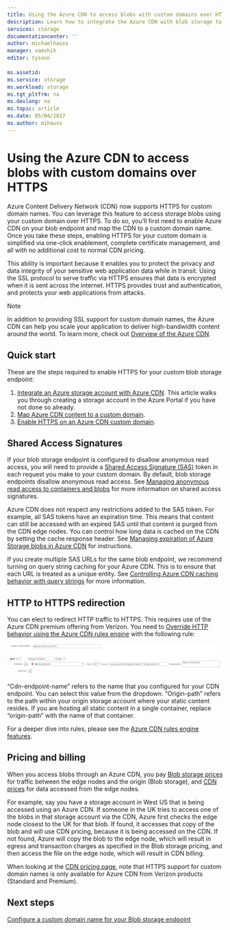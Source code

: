 ```yaml
---
title: Using the Azure CDN to access blobs with custom domains over HTTPS
description: Learn how to integrate the Azure CDN with blob storage to access blobs with custom domains over HTTPS
services: storage
documentationcenter: ''
author: michaelhauss
manager: vamshik
editor: tysonn

ms.assetid:
ms.service: storage
ms.workload: storage
ms.tgt_pltfrm: na
ms.devlang: na
ms.topic: article
ms.date: 05/04/2017
ms.author: mihauss
---
```

# Using the Azure CDN to access blobs with custom domains over HTTPS

Azure Content Delivery Network (CDN) now supports HTTPS for custom domain names.
You can leverage this feature to access storage blobs using your custom domain over HTTPS. To do so, you’ll first need to enable Azure CDN on your blob endpoint and map the CDN to a custom domain name. Once you
take these steps, enabling HTTPS for your custom domain is simplified via
one-click enablement, complete certificate management, and all with no
additional cost to normal CDN pricing.

This ability is important because it enables you to protect the privacy and data
integrity of your sensitive web application data while in transit. Using the SSL
protocol to serve traffic via HTTPS ensures that data is encrypted when it is
sent across the internet. HTTPS provides trust and authentication, and protects
your web applications from attacks.

> [!NOTE]
> In addition to providing SSL support for custom domain names, the Azure CDN can
> help you scale your application to deliver high-bandwidth content around the world.
> To learn more, check out [Overview of the Azure CDN](../../cdn/cdn-overview.md).
>
>

## Quick start

These are the steps required to enable HTTPS for your custom blob storage
endpoint:

1.  [Integrate an Azure storage account with Azure
    CDN](../../cdn/cdn-create-a-storage-account-with-cdn.md).
    This article walks you through creating a storage account in the Azure
    Portal if you have not done so already.
2.  [Map Azure CDN content to a custom
    domain](../../cdn/cdn-map-content-to-custom-domain.md).
3.  [Enable HTTPS on an Azure CDN custom
    domain](../../cdn/cdn-custom-ssl.md).

## Shared Access Signatures

If your blob storage endpoint is configured to disallow anonymous read access,
you will need to provide a [Shared Access Signature
(SAS)](../common/storage-dotnet-shared-access-signature-part-1.md)
token in each request you make to your custom domain. By default, blob storage
endpoints disallow anonymous read access. See [Managing anonymous read access to
containers and
blobs](storage-manage-access-to-resources.md)
for more information on shared access signatures.

Azure CDN does not respect any restrictions added to the SAS token. For example,
all SAS tokens have an expiration time. This means that content can still be
accessed with an expired SAS until that content is purged from the CDN edge
nodes. You can control how long data is cached on the CDN by setting the cache
response header. See [Managing expiration of Azure Storage blobs in Azure
CDN](../../cdn/cdn-manage-expiration-of-blob-content.md)
for instructions.

If you create multiple SAS URLs for the same blob endpoint, we recommend turning
on query string caching for your Azure CDN. This is to ensure that each URL is
treated as a unique entity. See [Controlling Azure CDN caching behavior with
query strings](../../cdn/cdn-query-string.md) for
more information.

## HTTP to HTTPS redirection

You can elect to redirect HTTP traffic to HTTPS. This requires use of the Azure
CDN premium offering from Verizon. You need to [Override HTTP behavior using the
Azure CDN rules
engine](../../cdn/cdn-rules-engine.md) with the
following rule:

![](./media/storage-https-custom-domain-cdn/redirect-to-https.png)

“Cdn-endpoint-name” refers to the name that you configured for your CDN
endpoint. You can select this value from the dropdown. “Origin-path” refers to
the path within your origin storage account where your static content resides.
If you are hosting all static content in a single container, replace
“origin-path” with the name of that container.

For a deeper dive into rules, please see the [Azure CDN rules engine
features](../../cdn/cdn-rules-engine-reference-features.md).

## Pricing and billing

When you access blobs through an Azure CDN, you pay [Blob storage
prices](https://azure.microsoft.com/pricing/details/storage/blobs/) for
traffic between the edge nodes and the origin (Blob storage), and [CDN
prices](https://azure.microsoft.com/pricing/details/cdn/) for data
accessed from the edge nodes.

For example, say you have a storage account in West US that is being accessed
using an Azure CDN. If someone in the UK tries to access one of the blobs in
that storage account via the CDN, Azure first checks the edge node closest to
the UK for that blob. If found, it accesses that copy of the blob and will use
CDN pricing, because it is being accessed on the CDN. If not found, Azure will
copy the blob to the edge node, which will result in egress and transaction
charges as specified in the Blob storage pricing, and then access the file on
the edge node, which will result in CDN billing.

When looking at the [CDN pricing
page](https://azure.microsoft.com/pricing/details/cdn/), note that HTTPS
support for custom domain names is only available for Azure CDN from Verizon
products (Standard and Premium).

## Next steps

[Configure a custom domain name for your Blob storage endpoint](../storage-custom-domain-name.md)
